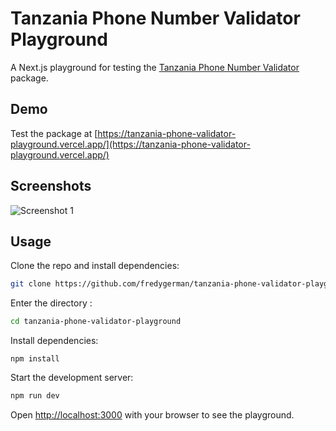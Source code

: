 # Tanzania Phone Number Validator Playground

A Next.js playground for testing the [Tanzania Phone Number Validator](https://github.com/fredygerman/tanzanian-phone-validator) package.

## Demo

Test the package at [https://tanzania-phone-validator-playground.vercel.app/](https://tanzania-phone-validator-playground.vercel.app/)

## Screenshots

![Screenshot 1](https://github.com/fredygerman/tanzanian-phone-validator/blob/main/screenshots/ScreenShot.png?raw=true)

## Usage

Clone the repo and install dependencies:

```bash
git clone https://github.com/fredygerman/tanzania-phone-validator-playground
```

Enter the directory :

```bash
cd tanzania-phone-validator-playground
```

Install dependencies:

```
npm install
```

Start the development server:

```bash
npm run dev
```

Open [http://localhost:3000](http://localhost:3000) with your browser to see the playground.
